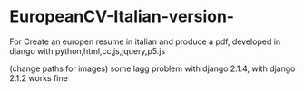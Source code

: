 # EuropeanCV-Italian-version-

For Create an europen resume in italian and produce a pdf, developed in django with python,html,cc,js,jquery,p5.js

(change paths for images)
some lagg problem with django 2.1.4, with django 2.1.2 works fine


